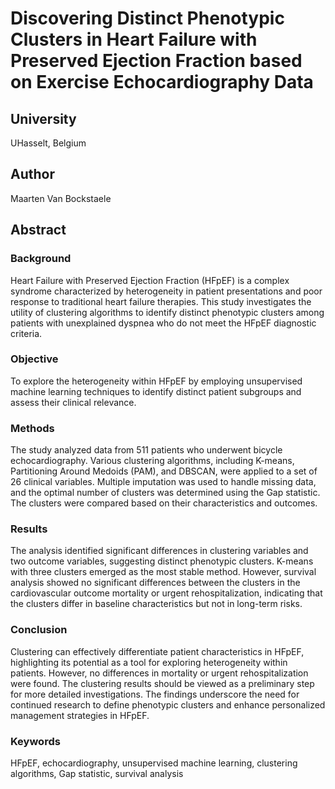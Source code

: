 # Discovering Distinct Phenotypic Clusters in Heart Failure with Preserved Ejection Fraction based on Exercise Echocardiography Data

## University
UHasselt, Belgium

## Author
Maarten Van Bockstaele

## Abstract
### Background
Heart Failure with Preserved Ejection Fraction (HFpEF) is a complex syndrome characterized by heterogeneity in patient presentations and poor response to traditional heart failure therapies. This study investigates the utility of clustering algorithms to identify distinct phenotypic clusters among patients with unexplained dyspnea who do not meet the HFpEF diagnostic criteria.

### Objective
To explore the heterogeneity within HFpEF by employing unsupervised machine learning techniques to identify distinct patient subgroups and assess their clinical relevance.

### Methods
The study analyzed data from 511 patients who underwent bicycle echocardiography. Various clustering algorithms, including K-means, Partitioning Around Medoids (PAM), and DBSCAN, were applied to a set of 26 clinical variables. Multiple imputation was used to handle missing data, and the optimal number of clusters was determined using the Gap statistic. The clusters were compared based on their characteristics and outcomes.

### Results
The analysis identified significant differences in clustering variables and two outcome variables, suggesting distinct phenotypic clusters. K-means with three clusters emerged as the most stable method. However, survival analysis showed no significant differences between the clusters in the cardiovascular outcome mortality or urgent rehospitalization, indicating that the clusters differ in baseline characteristics but not in long-term risks.

### Conclusion
Clustering can effectively differentiate patient characteristics in HFpEF, highlighting its potential as a tool for exploring heterogeneity within patients. However, no differences in mortality or urgent rehospitalization were found. The clustering results should be viewed as a preliminary step for more detailed investigations. The findings underscore the need for continued research to define phenotypic clusters and enhance personalized management strategies in HFpEF.

### Keywords
HFpEF, echocardiography, unsupervised machine learning, clustering algorithms, Gap statistic, survival analysis
